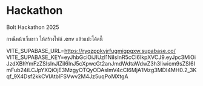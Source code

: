 # Hackathon
Bolt Hackathon 2025

กรณีหน้าเว็บขาว ให้สร้างไฟล์ .env 
แล้วแปะโค้ดนี้

VITE_SUPABASE_URL=https://ryqzppkvjrfugmigpgxw.supabase.co/
VITE_SUPABASE_KEY=eyJhbGciOiJIUzI1NiIsInR5cCI6IkpXVCJ9.eyJpc3MiOiJzdXBhYmFzZSIsInJlZiI6InJ5cXpwcGt2anJmdWdtaWdwZ3h3Iiwicm9sZSI6ImFub24iLCJpYXQiOjE3MzgyOTQyODAsImV4cCI6MjA1Mzg3MDI4MH0.2_3Kqf_9X4Dsf2kkCVIAtbIFSVwv2M4Jz5uqPoMXtgA